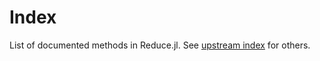 # Index

List of documented methods in Reduce.jl. See [upstream index](http://www.reduce-algebra.com/manual/manualli4.html) for others.

```@index

```
